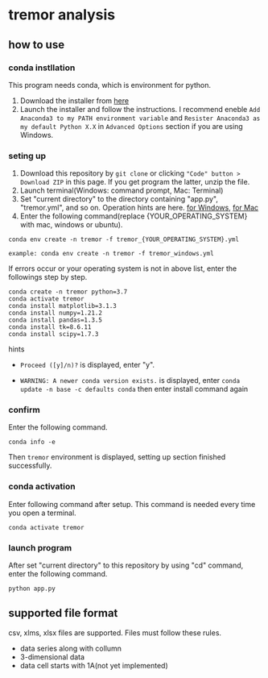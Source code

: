 # tremor analysis

## how to use

### conda instllation 
This program needs conda, which is environment for python.  

1. Download the installer from [here](https://www.anaconda.com/products/individual)
1. Launch the installer and follow the instructions. I recommend eneble `Add Anaconda3 to my PATH environment variable` and `Resister Anaconda3 as my default Python X.X` in `Advanced Options` section if you are using Windows.


### seting up
1. Download this repository by `git clone` or clicking `"Code" button > Download ZIP` in this page. If you get program the latter, unzip the file.
1. Launch terminal(Windows: command prompt, Mac: Terminal)
1. Set "current directory" to the directory containing "app.py", "tremor.yml", and so on. Operation hints are here. [for Windows](https://www.howtogeek.com/659411/how-to-change-directories-in-command-prompt-on-windows-10/), [for Mac](https://www.earthdatascience.org/courses/intro-to-earth-data-science/open-reproducible-science/bash/bash-commands-to-manage-directories-files/)
1. Enter the following command(replace {YOUR_OPERATING_SYSTEM} with mac, windows or ubuntu).
```
conda env create -n tremor -f tremor_{YOUR_OPERATING_SYSTEM}.yml

example: conda env create -n tremor -f tremor_windows.yml
```

If errors occur or your operating system is not in above list, enter the followings step by step.


```
conda create -n tremor python=3.7
conda activate tremor
conda install matplotlib=3.1.3
conda install numpy=1.21.2
conda install pandas=1.3.5
conda install tk=8.6.11
conda install scipy=1.7.3 
```

hints
- `Proceed ([y]/n)?` is displayed, enter "y".

- `WARNING: A newer conda version exists.` is displayed, enter `conda update -n base -c defaults conda` then enter install command again

### confirm
Enter the following command.
```
conda info -e
```
Then `tremor` environment is displayed, setting up section finished successfully.

### conda activation
Enter following command after setup. This command is needed every time you open a terminal.
```
conda activate tremor
```

### launch program
After set "current directory" to this repository by using "cd" command, enter the following command.
```
python app.py
```

## supported file format
csv, xlms, xlsx files are supported. Files must follow these rules.
- data series along with collumn
- 3-dimensional data
- data cell starts with 1A(not yet implemented)